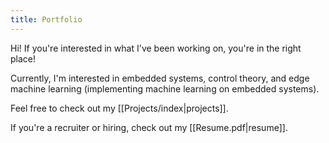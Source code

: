 ```yaml
---
title: Portfolio
---
```

Hi! If you're interested in what I've been working on, you're in the right place!

Currently, I'm interested in embedded systems, control theory, and edge machine learning (implementing machine learning on embedded systems).

Feel free to check out my [[Projects/index|projects]].

If you're a recruiter or hiring, check out my [[Resume.pdf|resume]].